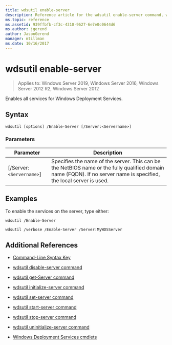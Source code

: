 ```yaml
---
title: wdsutil enable-server
description: Reference article for the wdsutil enable-server command, which enables all services for Windows Deployment Services.
ms.topic: reference
ms.assetid: 939ffbfb-cf3c-4310-9627-6e7e0c0644d6
ms.author: jgerend
author: JasonGerend
manager: mtillman
ms.date: 10/16/2017
---
```


# wdsutil enable-server

> Applies to: Windows Server 2019, Windows Server 2016, Windows Server 2012 R2, Windows Server 2012

Enables all services for Windows Deployment Services.

## Syntax

```
wdsutil [options] /Enable-Server [/Server:<Servername>]
```

### Parameters

| Parameter | Description |
|--|--|
| [/Server:`<Servername>`] | Specifies the name of the server. This can be the NetBIOS name or the fully qualified domain name (FQDN). If no server name is specified, the local server is used. |

## Examples

To enable the services on the server, type either:

```
wdsutil /Enable-Server
```

```
wdsutil /verbose /Enable-Server /Server:MyWDSServer
```

## Additional References

- [Command-Line Syntax Key](command-line-syntax-key.md)

- [wdsutil disable-server command](wdsutil-disable-server.md)

- [wdsutil get-Server command](wdsutil-get-server.md)

- [wdsutil initialize-server command](wdsutil-initialize-server.md)

- [wdsutil set-server command](wdsutil-set-server.md)

- [wdsutil start-server command](wdsutil-start-server.md)

- [wdsutil stop-server command](wdsutil-stop-server.md)

- [wdsutil uninitialize-server command](wdsutil-uninitialize-server.md)

- [Windows Deployment Services cmdlets](/powershell/module/wds)
